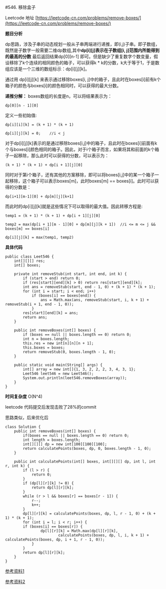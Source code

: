 #546. 移除盒子

Leetcode 地址 [https://leetcode-cn.com/problems/remove-boxes/](https://leetcode-cn.com/problems/remove-boxes/)

**题目分析**

dp思路，涉及子串的动态规划一般从子串两端进行递推，即(i,j)子串。即子数组，既然是子数字一般需要二维dp数组,其中**dp[i][j]表示在子数组[i, j]范围内所能得到的最高的分数** 最后返回结果dp[0][n-1] 即可。但是缺少了重复数字个数变量，假设移除了k个连续的相同颜色的箱子，可以获得k * k的分数，k大于等于1，于是数组应该是一个三维的数组标示：dp[i][j][k]。

通过用 dp[i][j][k] 来表示通过移除boxes[i, j]中的箱子，且此时在boxes[i]前有k个箱子的颜色与boxes[i]的颜色相同时，可以获得的最大分数。

**递推分解：** 
boxes数组的长度是n，可以将结果表示为：

```
dp[0][n - 1][0]
```

定义一些初始值:

```
dp[i][i][k] = (k + 1) * (k + 1)

dp[i][j][k] = 0;    //i < j
```
对于dp[i][j][k]表示的是通过移除boxes[i,j]中的箱子，且此时在boxes[i]前面有k个与boxes[i]颜色相同的箱子。因此，对于i个箱子而言，如果将其和前面的k个箱子一起移除，那么此时可以获得的分数，可以表示为：

```
(k + 1) * (k + 1) + dp[i + 1][j][0]
```
同时对于第i个箱子，还有其他的方案移除，即可以将boxes[i,j]中的某一个箱子一起移除，这个箱子可以表示boxes[m]，此时boxes[m] == boxes[i]。此时可以获得的分数是：

```
dp[i+1][m-1][0] + dp[m][j][k+1]
```
而此时的dp[i][j][k]就是这些情况下可以取得的最大值。因此转移方程是:

```
temp1 = (k + 1) * (k + 1) + dp[i + 1][j][0]

temp2 = max(dp[i + 1][m - 1][0] + dp[m][j][k + 1])  //i <= m <= j && boxes[m] == boxes[i]

dp[i][j][k] = max(temp1, temp2)
```

**具体代码**

```
public class Leet546 {
    int[][][] res;
    int[] boxes;

    private int removeStub(int start, int end, int k) {
        if (start > end) return 0;
        if (res[start][end][k] > 0) return res[start][end][k];
        int ans = removeStub(start, end - 1, 0) + (k + 1) * (k + 1);
        for (int i = start; i < end; i++)
            if (boxes[i] == boxes[end]) {
                ans = Math.max(ans, removeStub(start, i, k + 1) + removeStub(i + 1, end - 1, 0));
            }
        res[start][end][k] = ans;
        return ans;
    }

    public int removeBoxes(int[] boxes) {
        if (boxes == null || boxes.length == 0) return 0;
        int n = boxes.length;
        this.res = new int[n][n][n + 1];
        this.boxes = boxes;
        return removeStub(0, boxes.length - 1, 0);
    }

    public static void main(String[] args) {
        int[] array = new int[]{1, 3, 2, 2, 2, 3, 4, 3, 1};
        Leet546 leet546 = new Leet546();
        System.out.println(leet546.removeBoxes(array));
    }
}
```
**时间复杂度** O(N^4) 

leetcode 代码提交后发现击败了28%的commit

思路类似，后来优化后

```
class Solution {
    public int removeBoxes(int[] boxes) {
        if(boxes == null || boxes.length == 0) return 0;
        int length = boxes.length;
        int[][][] dp = new int[100][100][100];
		return calculatePoints(boxes, dp, 0, boxes.length - 1, 0);
    }
    
    public int calculatePoints(int[] boxes, int[][][] dp, int l, int r, int k) {
		if (l > r) {
			return 0;
        }
		if (dp[l][r][k] != 0) {
			return dp[l][r][k];
        }
		while (r > l && boxes[r] == boxes[r - 1]) {
            r--;
            k++;
        }
        dp[l][r][k] = calculatePoints(boxes, dp, l, r - 1, 0) + (k + 1) * (k + 1);
		for (int i = l; i < r; i++) {
		if (boxes[i] == boxes[r]) {
                dp[l][r][k] = Math.max(dp[l][r][k],
                        calculatePoints(boxes, dp, l, i, k + 1) + calculatePoints(boxes, dp, i + 1, r - 1, 0));
            }
        }
		return dp[l][r][k];
    }
}

```
[参考资料1](https://blog.csdn.net/Wuzihui___/article/details/78714313)

[参考资料2](https://github.com/lydxlx1/LeetCode/blob/master/src/_546.java)

